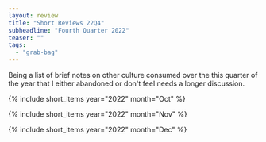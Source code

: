 ```yaml
---
layout: review
title: "Short Reviews 22Q4"
subheadline: "Fourth Quarter 2022"
teaser: ""
tags:
  - "grab-bag"
---
```


Being a list of brief notes on other culture consumed over the this quarter of the year that I either abandoned or don't feel needs a longer discussion.

{% include short_items year="2022" month="Oct" %}

{% include short_items year="2022" month="Nov" %}

{% include short_items year="2022" month="Dec" %}
